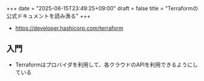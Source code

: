 +++
date = "2025-06-15T23:49:25+09:00"
draft = false
title = "Terraformの公式ドキュメントを読み漁る"
+++


- https://developer.hashicorp.com/terraform

## 入門

- Terraformはプロバイダを利用して、各クラウドのAPIを利用できるようにしている